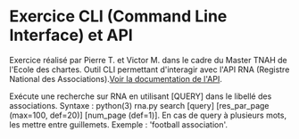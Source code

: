 <h1>Exercice CLI (Command Line Interface) et API</h1>
<p>Exercice réalisé par Pierre T. et Victor M. dans le cadre du Master TNAH de l'Ecole des chartes. Outil CLI permettant d'interagir avec l'API RNA (Registre National des Associations).<a href="https://api.gouv.fr/les-api/api_rna">Voir la documentation de l'API</a>.</p>
<p>Exécute une recherche sur RNA en utilisant [QUERY] dans le libellé des associations.
    Syntaxe : python(3) rna.py search [query] [res_par_page (max=100, def=20)] [num_page (def=1)].
    En cas de query à plusieurs mots, les mettre entre guillemets. Exemple : 'football association'.</p>
